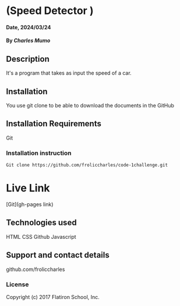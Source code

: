 # (Speed Detector )

#### Date, 2024/03/24

#### By *Charles Mumo*

## Description
It's a  program that takes as input the speed of a car.

## Installation
You use git clone to be able to download the documents in the GitHub

## Installation Requirements
Git

### Installation instruction
```
Git clone https://github.com/froliccharles/code-1challenge.git

```

# Live Link
[Git](gh-pages link)

## Technologies used
HTML
CSS
Github
Javascript

## Support and contact details
github.com/froliccharles

### License
Copyright (c) 2017 Flatiron School, Inc.




